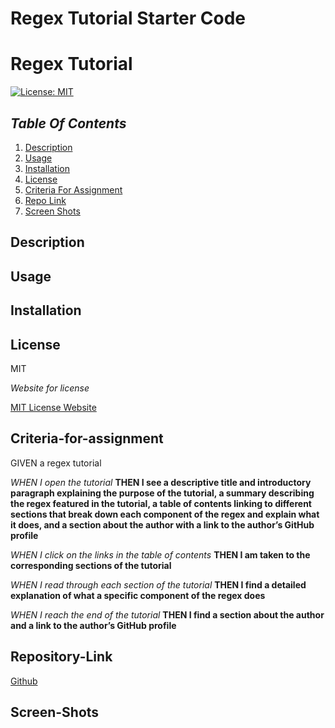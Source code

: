 # Regex Tutorial Starter Code


# Regex Tutorial


[![License: MIT](https://img.shields.io/badge/License-MIT-yellow.svg)](https://opensource.org/licenses/MIT)

## _Table Of Contents_

1. [Description](#description)
2. [Usage](#usage)
3. [Installation](#installation)
4. [License](#license)
5. [Criteria For Assignment](#criteria-for-assignment)
6. [Repo Link](#repository-link)
7. [Screen Shots](#screen-shots)

## Description

## Usage

## Installation

## License

MIT

_Website for license_

[MIT License Website](https://mit-license.org/)

## Criteria-for-assignment

GIVEN a regex tutorial

*WHEN I open the tutorial*
**THEN I see a descriptive title and introductory paragraph explaining the purpose of the tutorial, a summary describing the regex featured in the tutorial, a table of contents linking to different sections that break down each component of the regex and explain what it does, and a section about the author with a link to the author’s GitHub profile**

*WHEN I click on the links in the table of contents*
**THEN I am taken to the corresponding sections of the tutorial**

*WHEN I read through each section of the tutorial*
**THEN I find a detailed explanation of what a specific component of the regex does**

*WHEN I reach the end of the tutorial*
**THEN I find a section about the author and a link to the author’s GitHub profile**


## Repository-Link

[Github](https://github.com/PintoDrop/regex)


## Screen-Shots

![]()

